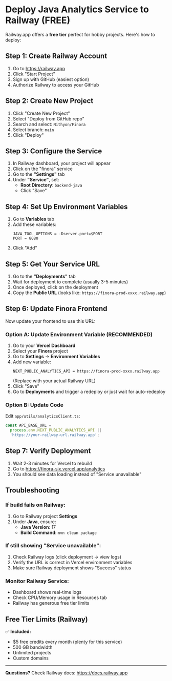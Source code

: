 # Deploy Java Analytics Service to Railway (FREE)

Railway.app offers a **free tier** perfect for hobby projects. Here's how to deploy:

## Step 1: Create Railway Account
1. Go to https://railway.app
2. Click "Start Project"
3. Sign up with GitHub (easiest option)
4. Authorize Railway to access your GitHub

## Step 2: Create New Project
1. Click "Create New Project" 
2. Select "Deploy from GitHub repo"
3. Search and select: `Nithyon/Finora`
4. Select branch: `main`
5. Click "Deploy"

## Step 3: Configure the Service
1. In Railway dashboard, your project will appear
2. Click on the "finora" service
3. Go to the **"Settings"** tab
4. Under **"Service"**, set:
   - **Root Directory**: `backend-java`
   - Click "Save"

## Step 4: Set Up Environment Variables
1. Go to **Variables** tab
2. Add these variables:
   ```
   JAVA_TOOL_OPTIONS = -Dserver.port=$PORT
   PORT = 8080
   ```
3. Click "Add"

## Step 5: Get Your Service URL
1. Go to the **"Deployments"** tab
2. Wait for deployment to complete (usually 3-5 minutes)
3. Once deployed, click on the deployment
4. Copy the **Public URL** (looks like: `https://finora-prod-xxxx.railway.app`)

## Step 6: Update Finora Frontend

Now update your frontend to use this URL:

### Option A: Update Environment Variable (RECOMMENDED)
1. Go to your **Vercel Dashboard**
2. Select your **Finora** project
3. Go to **Settings** → **Environment Variables**
4. Add new variable:
   ```
   NEXT_PUBLIC_ANALYTICS_API = https://finora-prod-xxxx.railway.app
   ```
   (Replace with your actual Railway URL)
5. Click "Save"
6. Go to **Deployments** and trigger a redeploy or just wait for auto-redeploy

### Option B: Update Code
Edit `app/utils/analyticsClient.ts`:
```typescript
const API_BASE_URL = 
  process.env.NEXT_PUBLIC_ANALYTICS_API || 
  'https://your-railway-url.railway.app';
```

## Step 7: Verify Deployment
1. Wait 2-3 minutes for Vercel to rebuild
2. Go to https://finora-six.vercel.app/analytics
3. You should see data loading instead of "Service unavailable"

## Troubleshooting

### If build fails on Railway:
1. Go to Railway project **Settings**
2. Under **Java**, ensure:
   - **Java Version**: 17
   - **Build Command**: `mvn clean package`

### If still showing "Service unavailable":
1. Check Railway logs (click deployment → view logs)
2. Verify the URL is correct in Vercel environment variables
3. Make sure Railway deployment shows "Success" status

### Monitor Railway Service:
- Dashboard shows real-time logs
- Check CPU/Memory usage in Resources tab
- Railway has generous free tier limits

## Free Tier Limits (Railway)
✅ **Included:**
- $5 free credits every month (plenty for this service)
- 500 GB bandwidth
- Unlimited projects
- Custom domains

---

**Questions?** Check Railway docs: https://docs.railway.app
